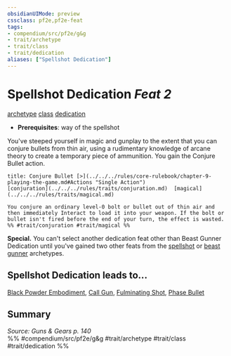 ```yaml
---
obsidianUIMode: preview
cssclass: pf2e,pf2e-feat
tags:
- compendium/src/pf2e/g&g
- trait/archetype
- trait/class
- trait/dedication
aliases: ["Spellshot Dedication"]
---
```

# Spellshot Dedication  *Feat 2*  
[archetype](../../rules/traits/archetype.md)  [class](../../rules/traits/class-som.md)  [dedication](../../rules/traits/dedication.md)  

- **Prerequisites**: way of the spellshot

You've steeped yourself in magic and gunplay to the extent that you can conjure bullets from thin air, using a rudimentary knowledge of arcane theory to create a temporary piece of ammunition. You gain the Conjure Bullet action.

```ad-embed-ability
title: Conjure Bullet [>](../../../rules/core-rulebook/chapter-9-playing-the-game.md#Actions "Single Action")
[conjuration](../../../rules/traits/conjuration.md)  [magical](../../../rules/traits/magical.md)  

You conjure an ordinary level-0 bolt or bullet out of thin air and then immediately Interact to load it into your weapon. If the bolt or bullet isn't fired before the end of your turn, the effect is wasted.  
%% #trait/conjuration #trait/magical %%
```

**Special.** You can't select another dedication feat other than Beast Gunner Dedication until you've gained two other feats from the [spellshot](../character/archetypes/spellshot-g-g.md) or [beast gunner](../character/archetypes/beast-gunner-g-g.md) archetypes.

## Spellshot Dedication leads to...

[Black Powder Embodiment](black-powder-embodiment-g-g.md), [Call Gun](call-gun-g-g.md), [Fulminating Shot](fulminating-shot-g-g.md), [Phase Bullet](phase-bullet-g-g.md)

## Summary

*Source: Guns & Gears p. 140*  
%% #compendium/src/pf2e/g&g #trait/archetype #trait/class #trait/dedication %%
